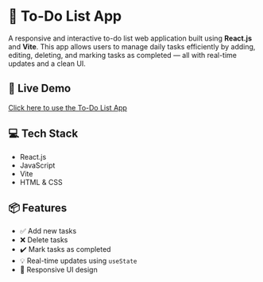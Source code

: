 # 📝 To-Do List App

A responsive and interactive to-do list web application built using **React.js** and **Vite**. This app allows users to manage daily tasks efficiently by adding, editing, deleting, and marking tasks as completed — all with real-time updates and a clean UI.

## 🚀 Live Demo
[Click here to use the To-Do List App](https://to-do-list-9dfofnb7b-riyakarnwal2004s-projects.vercel.app/)

## 💻 Tech Stack
- React.js
- JavaScript
- Vite
- HTML & CSS

## 📦 Features
- ✅ Add new tasks
- ❌ Delete tasks
- ✔️ Mark tasks as completed
- 💡 Real-time updates using `useState`
- 📱 Responsive UI design
